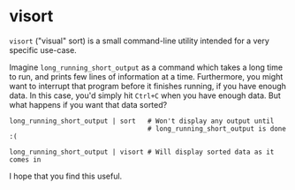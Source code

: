 visort
======

`visort` ("visual" sort) is a small command-line utility intended for a very
specific use-case.

Imagine `long_running_short_output` as a command which takes a long time to
run, and prints few lines of information at a time. Furthermore, you might want
to interrupt that program before it finishes running, if you have enough data.
In this case, you'd simply hit `Ctrl+C` when you have enough data. But what
happens if you want that data sorted?

    long_running_short_output | sort   # Won't display any output until
                                       # long_running_short_output is done :(

    long_running_short_output | visort # Will display sorted data as it comes in

I hope that you find this useful.
